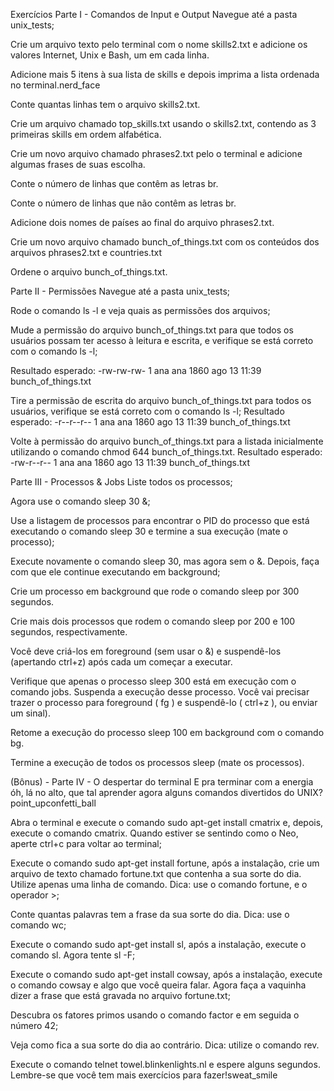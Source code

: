 Exercícios
Parte I - Comandos de Input e Output
Navegue até a pasta unix_tests;

Crie um arquivo texto pelo terminal com o nome skills2.txt e adicione os valores Internet, Unix e Bash, um em cada linha.

Adicione mais 5 itens à sua lista de skills e depois imprima a lista ordenada no terminal.nerd_face

Conte quantas linhas tem o arquivo skills2.txt.

Crie um arquivo chamado top_skills.txt usando o skills2.txt, contendo as 3 primeiras skills em ordem alfabética.

Crie um novo arquivo chamado phrases2.txt pelo o terminal e adicione algumas frases de suas escolha.

Conte o número de linhas que contêm as letras br.

Conte o número de linhas que não contêm as letras br.

Adicione dois nomes de países ao final do arquivo phrases2.txt.

Crie um novo arquivo chamado bunch_of_things.txt com os conteúdos dos arquivos phrases2.txt e countries.txt

Ordene o arquivo bunch_of_things.txt.

Parte II - Permissões
Navegue até a pasta unix_tests;

Rode o comando ls -l e veja quais as permissões dos arquivos;

Mude a permissão do arquivo bunch_of_things.txt para que todos os usuários possam ter acesso à leitura e escrita, e verifique se está correto com o comando ls -l;

Resultado esperado: -rw-rw-rw- 1 ana ana 1860 ago 13 11:39 bunch_of_things.txt

Tire a permissão de escrita do arquivo bunch_of_things.txt para todos os usuários, verifique se está correto com o comando ls -l;
Resultado esperado: -r--r--r-- 1 ana ana 1860 ago 13 11:39 bunch_of_things.txt

Volte à permissão do arquivo bunch_of_things.txt para a listada inicialmente utilizando o comando chmod 644 bunch_of_things.txt.
Resultado esperado: -rw-r--r-- 1 ana ana 1860 ago 13 11:39 bunch_of_things.txt

Parte III - Processos & Jobs
Liste todos os processos;

Agora use o comando sleep 30 &;

Use a listagem de processos para encontrar o PID do processo que está executando o comando sleep 30 e termine a sua execução (mate o processo);

Execute novamente o comando sleep 30, mas agora sem o &. Depois, faça com que ele continue executando em background;

Crie um processo em background que rode o comando sleep por 300 segundos.

Crie mais dois processos que rodem o comando sleep por 200 e 100 segundos, respectivamente.

Você deve criá-los em foreground (sem usar o &) e suspendê-los (apertando ctrl+z) após cada um começar a executar.

Verifique que apenas o processo sleep 300 está em execução com o comando jobs. Suspenda a execução desse processo.
Você vai precisar trazer o processo para foreground ( fg ) e suspendê-lo ( ctrl+z ), ou enviar um sinal).

Retome a execução do processo sleep 100 em background com o comando bg.

Termine a execução de todos os processos sleep (mate os processos).

(Bônus) - Parte IV - O despertar do terminal
E pra terminar com a energia óh, lá no alto, que tal aprender agora alguns comandos divertidos do UNIX? point_upconfetti_ball

Abra o terminal e execute o comando sudo apt-get install cmatrix e, depois, execute o comando cmatrix. Quando estiver se sentindo como o Neo, aperte ctrl+c para voltar ao terminal;

Execute o comando sudo apt-get install fortune, após a instalação, crie um arquivo de texto chamado fortune.txt que contenha a sua sorte do dia. Utilize apenas uma linha de comando. Dica: use o comando fortune, e o operador >;

Conte quantas palavras tem a frase da sua sorte do dia. Dica: use o comando wc;

Execute o comando sudo apt-get install sl, após a instalação, execute o comando sl. Agora tente sl -F;

Execute o comando sudo apt-get install cowsay, após a instalação, execute o comando cowsay e algo que você queira falar. Agora faça a vaquinha dizer a frase que está gravada no arquivo fortune.txt;

Descubra os fatores primos usando o comando factor e em seguida o número 42;

Veja como fica a sua sorte do dia ao contrário. Dica: utilize o comando rev.

Execute o comando telnet towel.blinkenlights.nl e espere alguns segundos. Lembre-se que você tem mais exercícios para fazer!sweat_smile